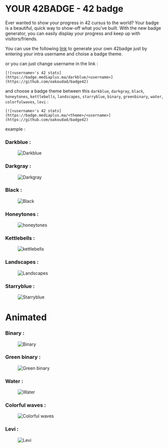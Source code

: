 # YOUR 42BADGE - 42 badge
Ever wanted to show your progress in 42 cursus to the world? Your badge is a beautiful, quick way to show-off what you've built. With the new badge generator, you can easily display your progress and keep up with visitors/friends.

You can use the following [link](https://badge.mediaplus.ma) to generate your own 42badge just by entering your intra username and choise a badge theme.

or you can just change username in the link :

```
[![<username>'s 42 stats](https://badge.mediaplus.ma/darkblue/<username>](https://github.com/oakoudad/badge42)
```

and choose a badge theme between this `darkblue`, `darkgray`, `black`, `honeytones`, `kettlebells`, `landscapes`, `starryblue`, `binary`, `greenbinary`, `water`, `colorfulwaves`, `levi` :

```
[![<username>'s 42 stats](https://badge.mediaplus.ma/<theme>/<username>](https://github.com/oakoudad/badge42)
```

example :

### Darkblue :
<figure>
  <img src="./example/darkblue.svg" alt="Darkblue" title="Darkblue" />
</figure>

### Darkgray :
<figure>
  <img src="./example/darkgray.svg" alt="Darkgray" title="Darkgray" />
</figure>

### Black :
<figure>
  <img src="./example/black.svg" alt="Black" title="Black" />
</figure>

### Honeytones :
<figure>
  <img src="./example/honeytones.svg" alt="honeytones" title="Honeytones" />
</figure>

### Kettlebells :
<figure>
  <img src="./example/kettlebells.svg" alt="kettlebells" title="Kettlebells" />
</figure>

### Landscapes :
<figure>
  <img src="./example/landscapes.svg" alt="Landscapes" title="Landscapes" />
</figure>

### Starryblue :
<figure>
  <img src="./example/starryblue.svg" alt="Starryblue" title="Starryblue" />
</figure>

<h1>Animated</h1>

### Binary :
<figure>
  <img src="./example/binary.svg" alt="Binary" title="Binary" />
</figure>

### Green binary :
<figure>
  <img src="./example/greenbinary.svg" alt="Green binary" title="Green binary" />
</figure>

### Water :
<figure>
  <img src="./example/water.svg" alt="Water" title="Water" />
</figure>

### Colorful waves :
<figure>
  <img src="./example/colorfulwaves.svg" alt="Colorful waves" title="Colorful waves" />
</figure>

### Levi :
<figure>
  <img src="./example/levi.svg" alt="Levi" title="Levi" />
</figure>
